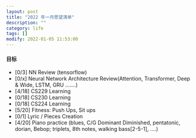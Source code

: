 ```yaml
---
layout: post
title: "2022 年一月愿望清单"
description: ""
category: life
tags: []
modify: 2022-01-05 11:53:00
---
```



#### 目标

+ [0/3] NN Review (tensorflow)
+ [0/x] Neural Network Architecture Review(Attention, Transformer, Deep & Wide, LSTM, GRU .......)
+ [4/18] CS229 Learning
+ [0/18] CS230 Learning
+ [0/18] CS224 Learning
+ [5/20] Fitness: Push Ups, Sit ups
+ [0/1] Lyric / Pieces Creation
+ [4/20] Piano practice (blues, C/G Dominant Diminished, pentatonic, dorian, Bebop; triplets,
 8th
 notes, walking bass[2-5-1], ....)
